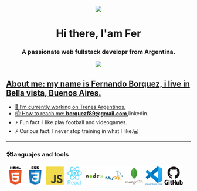 <div id="header" align="center">
    <img src="https://media.giphy.com/media/26tn33aiTi1jkl6H6/giphy.gif" witdh="200"/>
    <h1>Hi there, I'am Fer</h1>
    <h3>A passionate web fullstack developr from Argentina.</h3>
</div>

<div id= "iconos" align="center">
    <a href="https://github.com/ferborquez">
    <img src="https://img.shields.io/github/followers/ferborquez?logo=gitHub&style=plastic">
</div>


 ## About me: my name is Fernando Borquez, i live in Bella vista, Buenos Aires. <br>
- 🔭 I’m currently working on Trenes Argentinos. <br>
- 📫 How to reach me: **borquezf89@gmail.com**,linkedin. <br>
- ⚡ Fun fact: i like play football and videogames. <br>
- ⚡ Curious fact: I never stop training in what I like.💻
<!-- - 🌱 I’m currently learning ... -->
<!-- - 👯 I’m looking to collaborate on ... -->
<!-- - 🤔 I’m looking for help with ... -->
<!-- - 💬 Ask me about ... -->
<!-- - 😄 Pronouns: ... -->


---

<div id= "lenguaje" align="left">
    <h3>🛠languajes and tools</h3>
    <img src="https://github.com/devicons/devicon/blob/master/icons/html5/html5-original-wordmark.svg" title="html" width="50" heigth="50" />
    <img src="https://github.com/devicons/devicon/blob/master/icons/css3/css3-original-wordmark.svg" title="css" width="50" heigth="50" />
    <img src="https://github.com/devicons/devicon/blob/master/icons/javascript/javascript-original.svg" title="javascript" width="50" heigth="50" />
    <img src="https://github.com/devicons/devicon/blob/master/icons/react/react-original-wordmark.svg" title="react" width="50" heigth="50" />
    <img src="https://github.com/devicons/devicon/blob/master/icons/nodejs/nodejs-original-wordmark.svg" title="node.js" width="50" heigth="50" />
    <img src="https://github.com/devicons/devicon/blob/master/icons/mysql/mysql-original-wordmark.svg" title="mysql" width="50" heigth="50" />
    <img src="https://github.com/devicons/devicon/blob/master/icons/mongodb/mongodb-original-wordmark.svg" title="Mongodb" width="50" heigth="50" />
    <img src="https://github.com/devicons/devicon/blob/master/icons/vscode/vscode-original-wordmark.svg" title="vsCode" width="50" heigth="50" />
    <img src="https://github.com/devicons/devicon/blob/master/icons/github/github-original-wordmark.svg" title="github" width="50" heigth="50" />
  
</div>
